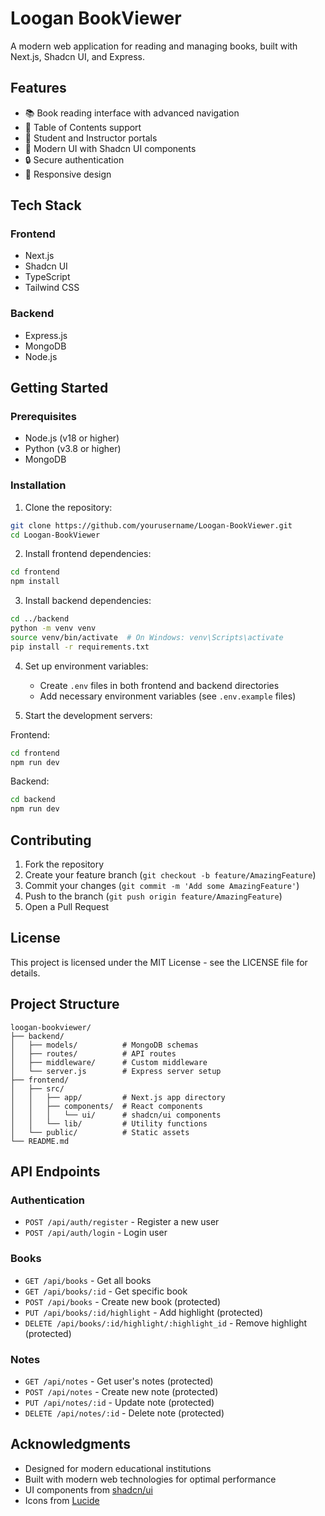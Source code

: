 # Loogan BookViewer

A modern web application for reading and managing books, built with Next.js, Shadcn UI, and Express.

## Features

- 📚 Book reading interface with advanced navigation
- 📖 Table of Contents support
- 👥 Student and Instructor portals
- 🎨 Modern UI with Shadcn UI components
- 🔒 Secure authentication
- 📱 Responsive design

## Tech Stack

### Frontend

- Next.js
- Shadcn UI
- TypeScript
- Tailwind CSS

### Backend

- Express.js
- MongoDB
- Node.js

## Getting Started

### Prerequisites

- Node.js (v18 or higher)
- Python (v3.8 or higher)
- MongoDB

### Installation

1. Clone the repository:

```bash
git clone https://github.com/yourusername/Loogan-BookViewer.git
cd Loogan-BookViewer
```

2. Install frontend dependencies:

```bash
cd frontend
npm install
```

3. Install backend dependencies:

```bash
cd ../backend
python -m venv venv
source venv/bin/activate  # On Windows: venv\Scripts\activate
pip install -r requirements.txt
```

4. Set up environment variables:

   - Create `.env` files in both frontend and backend directories
   - Add necessary environment variables (see `.env.example` files)

5. Start the development servers:

Frontend:

```bash
cd frontend
npm run dev
```

Backend:

```bash
cd backend
npm run dev
```

## Contributing

1. Fork the repository
2. Create your feature branch (`git checkout -b feature/AmazingFeature`)
3. Commit your changes (`git commit -m 'Add some AmazingFeature'`)
4. Push to the branch (`git push origin feature/AmazingFeature`)
5. Open a Pull Request

## License

This project is licensed under the MIT License - see the LICENSE file for details.

## Project Structure

```
loogan-bookviewer/
├── backend/
│   ├── models/          # MongoDB schemas
│   ├── routes/          # API routes
│   ├── middleware/      # Custom middleware
│   └── server.js        # Express server setup
├── frontend/
│   ├── src/
│   │   ├── app/         # Next.js app directory
│   │   ├── components/  # React components
│   │   │   └── ui/      # shadcn/ui components
│   │   └── lib/         # Utility functions
│   └── public/          # Static assets
└── README.md
```

## API Endpoints

### Authentication

- `POST /api/auth/register` - Register a new user
- `POST /api/auth/login` - Login user

### Books

- `GET /api/books` - Get all books
- `GET /api/books/:id` - Get specific book
- `POST /api/books` - Create new book (protected)
- `PUT /api/books/:id/highlight` - Add highlight (protected)
- `DELETE /api/books/:id/highlight/:highlight_id` - Remove highlight (protected)

### Notes

- `GET /api/notes` - Get user's notes (protected)
- `POST /api/notes` - Create new note (protected)
- `PUT /api/notes/:id` - Update note (protected)
- `DELETE /api/notes/:id` - Delete note (protected)

## Acknowledgments

- Designed for modern educational institutions
- Built with modern web technologies for optimal performance
- UI components from [shadcn/ui](https://ui.shadcn.com/)
- Icons from [Lucide](https://lucide.dev/)
